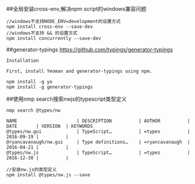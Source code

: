 ##全局安装cross-env,解决npm script的windows兼容问题
~~~
//windows不支持NODE_ENV=development的设置方式
npm install cross-env --save-dev
//windows不支持 && 的设置方式
npm install concurrently --save-dev
~~~

##generator-typings  https://github.com/typings/generator-typings
~~~
Installation

First, install Yeoman and generator-typings using npm.

npm install -g yo
npm install -g generator-typings

~~~


##使用nmp search搜索nwjs的typescript类型定义
~~~
nmp search @types/nw

NAME                      | DESCRIPTION          | AUTHOR          | DATE       | VERSION  | KEYWORDS
@types/nw.gui             | TypeScript…          | =types          | 2016-09-19 |          |
@ryancavanaugh/nw.gui     | Type definitions…    | =ryancavanaugh  | 2016-04-21 |          |
@types/nw.js              | TypeScript…          | =types          | 2016-12-30 |          |

//安装nw.js的类型定义
npm install @types/nw.js --save

~~~
